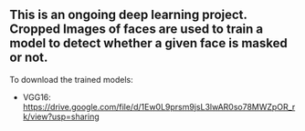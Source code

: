 This is an ongoing deep learning project. Cropped Images of faces are used to train a model to detect whether a given face is masked or not.
---------------------
To download the trained models:
  - VGG16: https://drive.google.com/file/d/1Ew0L9prsm9jsL3lwAR0so78MWZpOR_rk/view?usp=sharing
